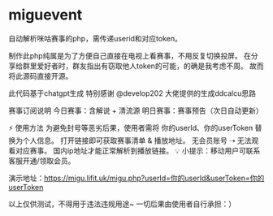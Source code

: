 # miguevent
自动解析咪咕赛事的php，需传递userid和对应token。

制作此php纯属是为了方便自己直接在电视上看赛事，不用反复切换投屏。
在分享给群里爱好者时，群友指出有窃取他人token的可能，的确是我考虑不周。
故而将此源码直接开源。

此代码基于chatgpt生成
特别感谢 @develop202 大佬提供的生成ddcalcu思路


赛事订阅说明
今日赛事：含解说 + 清流源
明日赛事：赛事预告（次日自动更新）

⚡️ 使用方法
为避免封号等恶劣后果，使用者需将 你的userId、你的userToken 替换为个人信息。
打开链接即可获取赛事清单 & 播放地址。
无会员账号 ➝ 无法观看对应赛事。
国内ip地址才能正常解析到播放链接。
💡 小提示：移动用户可联系客服开通/领取会员。

演示地址：https://migu.lifit.uk/migu.php?userId=你的userId&userToken=你的userToken

以上仅供测试，不得用于违法违规用途~
一切后果由使用者自行承担：）



